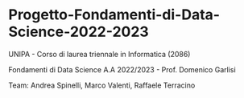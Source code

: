 # Progetto-Fondamenti-di-Data-Science-2022-2023

UNIPA - Corso di laurea triennale in Informatica (2086)

Fondamenti di Data Science A.A 2022/2023 - Prof. Domenico Garlisi

Team: Andrea Spinelli, Marco Valenti, Raffaele Terracino
